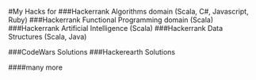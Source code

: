#My Hacks for
###Hackerrank Algorithms domain (Scala, C#, Javascript, Ruby)
###Hackerrank Functional Programming domain (Scala)
###Hackerrank Artificial Intelligence (Scala)
###Hackerrank Data Structures (Scala, Java)

###CodeWars Solutions
###Hackerearth Solutions

####many more
